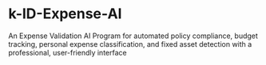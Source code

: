 # k-ID-Expense-AI
An Expense Validation AI Program for automated policy compliance, budget tracking, personal expense classification, and fixed asset detection with a professional, user-friendly interface
